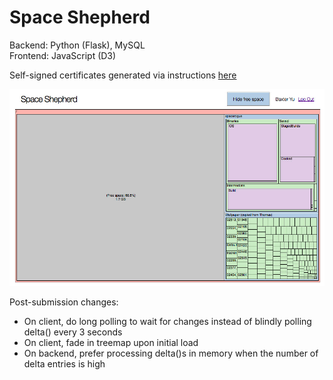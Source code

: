 # Space Shepherd

Backend: Python (Flask), MySQL  
Frontend: JavaScript (D3)

Self-signed certificates generated via instructions [here](http://www.akadia.com/services/ssh_test_certificate.html)


![Baxter's Dropbox](/screenshots/baxter.jpg)

Post-submission changes:

- On client, do long polling to wait for changes instead of blindly polling delta() every 3 seconds
- On client, fade in treemap upon initial load
- On backend, prefer processing delta()s in memory when the number of delta entries is high
